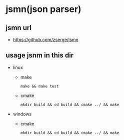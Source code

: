 # jsmn(json parser)

## jsmn url
* https://github.com/zserge/jsmn

## usage jsnm in this dir
* linux
  * make
  
        make && make test
  * cmake
  
        mkdir build && cd build && cmake ../ && make
  
* windows
  * cmake
  
        mkdir build && cd build && cmake ../ && make
